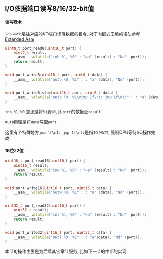 ## I/O依据端口读写8/16/32-bit值 

#### 读写8bit
`inb` `outb`是往对应的I/O端口读写数据的指令, 对于内嵌式汇编的语法参考[Extended Asm](https://gcc.gnu.org/onlinedocs/gcc/Extended-Asm.html)   
```CPP
uint8_t port_read8(uint16_t port) {
	uint8_t result;
	__asm__ volatile("inb %1, %0" : "=a" (result) : "Nd" (port));
	return result;
}

void port_write8(uint16_t port, uint8_t data) {
	__asm__ volatile("outb %0, %1" : : "a" (data), "Nd" (port));
}

void port_write8_slow(uint16_t port, uint8_t data) {
	__asm__ volatile("outb %0, %1\njmp 1f\n1: jmp 1f\n1:" : : "a" (data), "Nd" (port));
}

```

`inb %1,%0` 意思是将`%1`到`%0`, 即`port`的数据至`result`

`outb`同理是将`data`写至`port`

这里有个特殊地方`jmp 1f\n1: jmp 1f\n1:`是指`IO_WAIT`, 强制CPU等待I/O操作完成.

#### 16位32位

```CPP
uint16_t port_read16(uint16_t port) {
	uint16_t result;
	__asm__ volatile("inw %1, %0" : "=a" (result) : "Nd" (port));
	return result;
}

void port_write16(uint16_t port, uint16_t data) {
	__asm__ volatile("outw %0, %1" : : "a" (data), "Nd" (port));
}

uint32_t port_read32(uint16_t port) {
	uint32_t result;
	__asm__ volatile("inl %1, %0" : "=a" (result) : "Nd" (port));
	return result;
}

void port_write32(uint16_t port, uint32_t data) {
	__asm__ volatile("outl %0, %1" : : "a"(data), "Nd" (port));
}
```
本节的操作主要是为后续其它章节服务, 比如下一节的中断的实现




